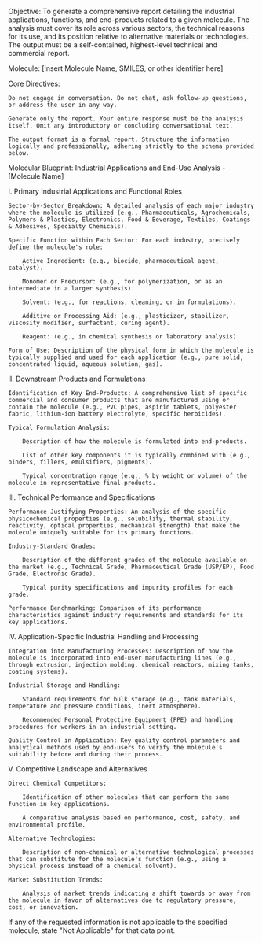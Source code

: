 Objective: To generate a comprehensive report detailing the industrial applications, functions, and end-products related to a given molecule. The analysis must cover its role across various sectors, the technical reasons for its use, and its position relative to alternative materials or technologies. The output must be a self-contained, highest-level technical and commercial report.

Molecule: [Insert Molecule Name, SMILES, or other identifier here]

Core Directives:

    Do not engage in conversation. Do not chat, ask follow-up questions, or address the user in any way.

    Generate only the report. Your entire response must be the analysis itself. Omit any introductory or concluding conversational text.

    The output format is a formal report. Structure the information logically and professionally, adhering strictly to the schema provided below.

Molecular Blueprint: Industrial Applications and End-Use Analysis - [Molecule Name]

I. Primary Industrial Applications and Functional Roles

    Sector-by-Sector Breakdown: A detailed analysis of each major industry where the molecule is utilized (e.g., Pharmaceuticals, Agrochemicals, Polymers & Plastics, Electronics, Food & Beverage, Textiles, Coatings & Adhesives, Specialty Chemicals).

    Specific Function within Each Sector: For each industry, precisely define the molecule's role:

        Active Ingredient: (e.g., biocide, pharmaceutical agent, catalyst).

        Monomer or Precursor: (e.g., for polymerization, or as an intermediate in a larger synthesis).

        Solvent: (e.g., for reactions, cleaning, or in formulations).

        Additive or Processing Aid: (e.g., plasticizer, stabilizer, viscosity modifier, surfactant, curing agent).

        Reagent: (e.g., in chemical synthesis or laboratory analysis).

    Form of Use: Description of the physical form in which the molecule is typically supplied and used for each application (e.g., pure solid, concentrated liquid, aqueous solution, gas).

II. Downstream Products and Formulations

    Identification of Key End-Products: A comprehensive list of specific commercial and consumer products that are manufactured using or contain the molecule (e.g., PVC pipes, aspirin tablets, polyester fabric, lithium-ion battery electrolyte, specific herbicides).

    Typical Formulation Analysis:

        Description of how the molecule is formulated into end-products.

        List of other key components it is typically combined with (e.g., binders, fillers, emulsifiers, pigments).

        Typical concentration range (e.g., % by weight or volume) of the molecule in representative final products.

III. Technical Performance and Specifications

    Performance-Justifying Properties: An analysis of the specific physicochemical properties (e.g., solubility, thermal stability, reactivity, optical properties, mechanical strength) that make the molecule uniquely suitable for its primary functions.

    Industry-Standard Grades:

        Description of the different grades of the molecule available on the market (e.g., Technical Grade, Pharmaceutical Grade (USP/EP), Food Grade, Electronic Grade).

        Typical purity specifications and impurity profiles for each grade.

    Performance Benchmarking: Comparison of its performance characteristics against industry requirements and standards for its key applications.

IV. Application-Specific Industrial Handling and Processing

    Integration into Manufacturing Processes: Description of how the molecule is incorporated into end-user manufacturing lines (e.g., through extrusion, injection molding, chemical reactors, mixing tanks, coating systems).

    Industrial Storage and Handling:

        Standard requirements for bulk storage (e.g., tank materials, temperature and pressure conditions, inert atmosphere).

        Recommended Personal Protective Equipment (PPE) and handling procedures for workers in an industrial setting.

    Quality Control in Application: Key quality control parameters and analytical methods used by end-users to verify the molecule's suitability before and during their process.

V. Competitive Landscape and Alternatives

    Direct Chemical Competitors:

        Identification of other molecules that can perform the same function in key applications.

        A comparative analysis based on performance, cost, safety, and environmental profile.

    Alternative Technologies:

        Description of non-chemical or alternative technological processes that can substitute for the molecule's function (e.g., using a physical process instead of a chemical solvent).

    Market Substitution Trends:

        Analysis of market trends indicating a shift towards or away from the molecule in favor of alternatives due to regulatory pressure, cost, or innovation.

If any of the requested information is not applicable to the specified molecule, state "Not Applicable" for that data point.
